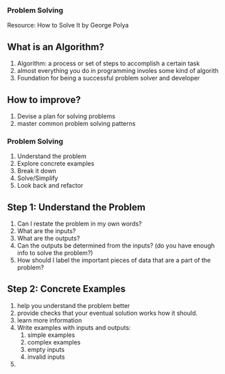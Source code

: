 ### Problem Solving

Resource: How to Solve It by George Polya

## What is an Algorithm?

1. Algorithm: a process or set of steps to accomplish a certain task
2. almost everything you do in programming involes some kind of algorith
3. Foundation for being a successful problem solver and developer

## How to improve?

1. Devise a plan for solving problems
2. master common problem solving patterns

### Problem Solving

1. Understand the problem
2. Explore concrete examples
3. Break it down
4. Solve/Simplify
5. Look back and refactor

## Step 1: Understand the Problem

1. Can I restate the problem in my own words?
2. What are the inputs?
3. What are the outputs?
4. Can the outputs be determined from the inputs? (do you have enough info to solve the problem?)
5. How should I label the important pieces of data that are a part of the problem?

## Step 2: Concrete Examples

1.  help you understand the problem better
2.  provide checks that your eventual solution works how it should.
3.  learn more information
4.  Write examples with inputs and outputs:
    1.  simple examples
    2.  complex examples
    3.  empty inputs
    4.  invalid inputs
5.

